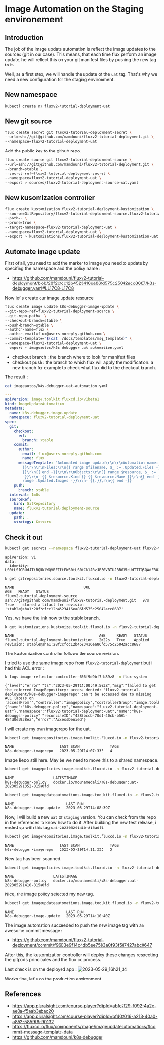 # Image Automation on the Staging environement

## Introduction

The job of the image update automation is reflect the image updates to the sources (git in our case).
This means, that each time flux perform an image update, he will reflect this on your git manifest files by pushing the new tag to it.

Well, as a first step, we will handle the update of the ``uat`` tag. That's why we need a new configuration for the staging environment.

## New namespace

```bash
kubectl create ns fluxv2-tutorial-deployment-uat
```

## New git source

```bash
flux create secret git fluxv2-tutorial-deployment-secret \
--url=ssh://git@github.com/mamdouni/fluxv2-tutorial-deployment.git \
--namespace=fluxv2-tutorial-deployment-uat
```

Add the public key to the github repo.

```bash
flux create source git fluxv2-tutorial-deployment-source \
--url=ssh://git@github.com/mamdouni/fluxv2-tutorial-deployment.git \
--branch=stable \
--secret-ref=fluxv2-tutorial-deployment-secret \
--namespace=fluxv2-tutorial-deployment-uat \
--export > sources/fluxv2-tutorial-deployment-source-uat.yaml
```

## New kusomization controller

```bash
flux create kustomization fluxv2-tutorial-deployment-kustomization \
--source=GitRepository/fluxv2-tutorial-deployment-source.fluxv2-tutorial-deployment-uat
--path=. \
--prune=true \
--target-namespace=fluxv2-tutorial-deployment-uat \
--namespace=fluxv2-tutorial-deployment-uat \
--export > kustomizations/fluxv2-tutorial-deployment-kustomization-uat.yaml
```

## Automate image update

First of all, you need to add the marker to image you need to update by specifing the namespace and the policy name :
- https://github.com/mamdouni/fluxv2-tutorial-deployment/blob/28f2cfcc12b4523416ea86fd575c25042acc8687/k8s-debugger.yaml#LL17C8-L17C8

Now let's create our image update resource

```bash
flux create image update k8s-debugger-image-update \
--git-repo-ref=fluxv2-tutorial-deployment-source \
--git-repo-path=. \
--checkout-branch=stable \
--push-branch=stable \
--author-name=flux \
--author-email=flux@users.noreply.github.com \
--commit-template="$(cat ./docs/templates/msg_template)" \
--namespace=fluxv2-tutorial-deployment-uat \
--export > imageautos/k8s-debugger-uat-automation.yaml
```

- checkout branch : the branch where to look for manifest files
- checkout push : the branch to which flux will apply the modification. a new branch for example to check what flux did to the checkout branch.

The result :

```bash
cat imageautos/k8s-debugger-uat-automation.yaml
```

```yaml
---
apiVersion: image.toolkit.fluxcd.io/v1beta1
kind: ImageUpdateAutomation
metadata:
  name: k8s-debugger-image-update
  namespace: fluxv2-tutorial-deployment-uat
spec:
  git:
    checkout:
      ref:
        branch: stable
    commit:
      author:
        email: flux@users.noreply.github.com
        name: flux
      messageTemplate: "Automated image update\r\n\r\nAutomation name: {{ .AutomationObject
        }}\r\n\r\nFiles:\r\n{{ range $filename, $_ := .Updated.Files -}}\r\n- {{ $filename
        }}\r\n{{ end -}}\r\n\r\nObjects:\r\n{{ range $resource, $_ := .Updated.Objects
        -}}\r\n- {{ $resource.Kind }} {{ $resource.Name }}\r\n{{ end -}}\r\n\r\nImages:\r\n{{
        range .Updated.Images -}}\r\n- {{.}}\r\n{{ end -}}    "
    push:
      branch: stable
  interval: 1m0s
  sourceRef:
    kind: GitRepository
    name: fluxv2-tutorial-deployment-source
  update:
    path: .
    strategy: Setters
```

## Check it out
```bash
kubectl get secrets --namespace fluxv2-tutorial-deployment-uat fluxv2-tutorial-deployment-secret -o yaml
```
```text
apiVersion: v1
data:
  identity: LS0tLS1CRUdJTiBQUklWQVRFIEtFWS0tLS0tCk1JRzJBZ0VBTUJBR0J5cUdTTTQ5QWdFR0JTdUJCQUFpQklHZU1JR2JBZ0VCQkRERGNrVEdHTExQcEhrOWU3akkKT0swUnRScWVNc0taVjdqQk9nQVdxYXFXbllxWGtaMTNaUUpMbnRpSUpJOUFHbW1oWkFOaUFBUWlVbXFm
```

```bash
k get gitrepositories.source.toolkit.fluxcd.io -n fluxv2-tutorial-deployment-uat
```
```text
NAME                                URL                                                            AGE   READY   STATUS
fluxv2-tutorial-deployment-source   ssh://git@github.com/mamdouni/fluxv2-tutorial-deployment.git   97s   True    stored artifact for revision 'stable@sha1:28f2cfcc12b4523416ea86fd575c25042acc8687'
```

Yes, we have the link now to the stable branch.

```bash
k get kustomizations.kustomize.toolkit.fluxcd.io -n fluxv2-tutorial-deployment-uat
```
```text
NAME                                       AGE     READY   STATUS
fluxv2-tutorial-deployment-kustomization   2m22s   True    Applied revision: stable@sha1:28f2cfcc12b4523416ea86fd575c25042acc8687
```

The kustomization controller follows the source revision.

I tried to use the same image repo from ``fluxv2-tutorial-deployment`` but i had this ACL error :
```bash
k logs image-reflector-controller-666f9d9bf7-b89z8 -n flux-system
```
```text
{"level":"error","ts":"2023-05-29T14:00:49.563Z","msg":"failed to get the referred ImageRepository: access denied: 'fluxv2-tutorial-deployment/k8s-debugger-imagerepo' can't be accessed due to missing ACL labels on 'accessFrom'","controller":"imagepolicy","controllerGroup":"image.toolkit.fluxcd.io","controllerKind":"ImagePolicy","ImagePolicy":{"name":"k8s-debugger-policy","namespace":"fluxv2-tutorial-deployment-uat"},"namespace":"fluxv2-tutorial-deployment-uat","name":"k8s-debugger-policy","reconcileID":"4385bccb-70d4-40cb-b561-484d0e5938ea","error":"AccessDenied"}
```

I will create my own imagerepo for the uat.

```bash
kubectl get imagerepositories.image.toolkit.fluxcd.io -n fluxv2-tutorial-deployment-uat
```
```text
NAME                     LAST SCAN              TAGS
k8s-debugger-imagerepo   2023-05-29T14:07:33Z   4
```

Image Repo still here. May be we need to move this to a shared namespace.

```bash
kubectl get imagepolicies.image.toolkit.fluxcd.io -n fluxv2-tutorial-deployment-uat
```
```text
NAME                  LATESTIMAGE
k8s-debugger-policy   docker.io/mouhamedali/k8s-debugger:uat-202305291352-815a0fd
```

```bash
kubectl get imageupdateautomations.image.toolkit.fluxcd.io -n fluxv2-tutorial-deployment-uat
```
```text
NAME                        LAST RUN
k8s-debugger-image-update   2023-05-29T14:08:39Z
```

Now, i will build a new ``uat`` or ``staging`` version. You can check from the repo in the references to know how to do it.
After building the new test release, i ended up with this tag ``uat-202305291410-815a0fd``.

```bash
kubectl get imagerepositories.image.toolkit.fluxcd.io -n fluxv2-tutorial-deployment-uat
```
```text
NAME                     LAST SCAN              TAGS
k8s-debugger-imagerepo   2023-05-29T14:11:35Z   5
```

New tag has been scanned.


```bash
kubectl get imagepolicies.image.toolkit.fluxcd.io -n fluxv2-tutorial-deployment-uat
```
```text
NAME                  LATESTIMAGE
k8s-debugger-policy   docker.io/mouhamedali/k8s-debugger:uat-202305291410-815a0fd
```

Nice, the image policy selected my new tag.

```bash
kubectl get imageupdateautomations.image.toolkit.fluxcd.io -n fluxv2-tutorial-deployment-uat
```
```text
NAME                        LAST RUN
k8s-debugger-image-update   2023-05-29T14:10:40Z
```

The image automation succeeded to push the new image tag with an awesome commit message :
- https://github.com/mamdouni/fluxv2-tutorial-deployment/commit/f9603e9f14c4db5ee7583a0f93f587427abc0647

After this, the kustomization controller will deploy these changes respecting the gitpods principales and the flux cd process.

Last check is on the deployed app :
![2023-05-29_16h21_34](https://github.com/mamdouni/fluxv2-tutorial/assets/61866853/421ccfe5-34a7-47b5-b89b-0ee23b34d5c8)

Works fine, let's do the production environment.

## References

- https://app.pluralsight.com/course-player?clipId=abfc7f29-f092-4a2e-ae0a-f5aab3ebac20
- https://app.pluralsight.com/course-player?clipId=bf402016-a213-40a0-a852-5859f6c90132
- https://fluxcd.io/flux/components/image/imageupdateautomations/#commit-message-template-data
- https://github.com/mamdouni/k8s-debugger